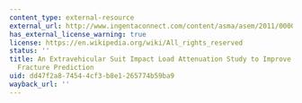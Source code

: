 ```yaml
---
content_type: external-resource
external_url: http://www.ingentaconnect.com/content/asma/asem/2011/00000082/00000004/art00007
has_external_license_warning: true
license: https://en.wikipedia.org/wiki/All_rights_reserved
status: ''
title: An Extravehicular Suit Impact Load Attenuation Study to Improve Astronaut Bone
  Fracture Prediction
uid: dd47f2a8-7454-4cf3-b8e1-265774b59ba9
wayback_url: ''
---
```

